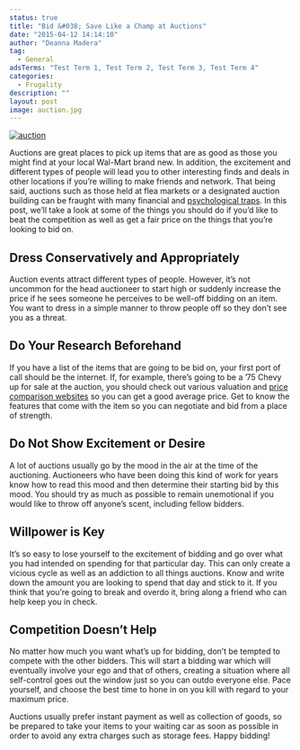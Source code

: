 ```yaml
---
status: true
title: "Bid &#038; Save Like a Champ at Auctions"
date: "2015-04-12 14:14:10"
author: "Deanna Madera"
tag:
  - General
adsTerms: "Test Term 1, Test Term 2, Test Term 3, Test Term 4"
categories:
  - Frugality
description: ""
layout: post
image: auction.jpg
---
```


[![auction](/auction-1024x681.jpg)](/auction.jpg)

Auctions are great places to pick up items that are as good as those you might find at your local Wal-Mart brand new. In addition, the excitement and different types of people will lead you to other interesting finds and deals in other locations if you’re willing to make friends and network. That being said, auctions such as those held at flea markets or a designated auction building can be fraught with many financial and [psychological traps](https://insight.kellogg.northwestern.edu/article/place_your_bids/). In this post, we’ll take a look at some of the things you should do if you’d like to beat the competition as well as get a fair price on the things that you’re looking to bid on.

## Dress Conservatively and Appropriately

Auction events attract different types of people. However, it’s not uncommon for the head auctioneer to start high or suddenly increase the price if he sees someone he perceives to be well-off bidding on an item. You want to dress in a simple manner to throw people off so they don’t see you as a threat.

## Do Your Research Beforehand

If you have a list of the items that are going to be bid on, your first port of call should be the internet. If, for example, there’s going to be a ’75 Chevy up for sale at the auction, you should check out various valuation and [price comparison websites](https://www.edmunds.com/) so you can get a good average price. Get to know the features that come with the item so you can negotiate and bid from a place of strength.

## Do Not Show Excitement or Desire

A lot of auctions usually go by the mood in the air at the time of the auctioning. Auctioneers who have been doing this kind of work for years know how to read this mood and then determine their starting bid by this mood. You should try as much as possible to remain unemotional if you would like to throw off anyone’s scent, including fellow bidders.

## Willpower is Key

It’s so easy to lose yourself to the excitement of bidding and go over what you had intended on spending for that particular day. This can only create a vicious cycle as well as an addiction to all things auctions. Know and write down the amount you are looking to spend that day and stick to it. If you think that you’re going to break and overdo it, bring along a friend who can help keep you in check.

## Competition Doesn’t Help

No matter how much you want what’s up for bidding, don’t be tempted to compete with the other bidders. This will start a bidding war which will eventually involve your ego and that of others, creating a situation where all self-control goes out the window just so you can outdo everyone else. Pace yourself, and choose the best time to hone in on you kill with regard to your maximum price.

Auctions usually prefer instant payment as well as collection of goods, so be prepared to take your items to your waiting car as soon as possible in order to avoid any extra charges such as storage fees. Happy bidding!
